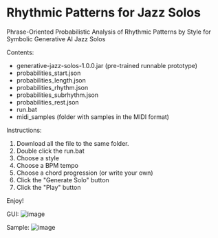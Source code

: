 # Rhythmic Patterns for Jazz Solos
Phrase-Oriented Probabilistic Analysis of Rhythmic Patterns by Style for Symbolic Generative AI Jazz Solos

Contents:

- generative-jazz-solos-1.0.0.jar (pre-trained runnable prototype)
- probabilities_start.json
- probabilities_length.json
- probabilities_rhythm.json
- probabilities_subrhythm.json
- probabilities_rest.json
- run.bat
- midi_samples (folder with samples in the MIDI format)

Instructions:

1. Download all the file to the same folder.
2. Double click the run.bat
3. Choose a style
4. Choose a BPM tempo
5. Choose a chord progression (or write your own)
6. Click the "Generate Solo" button
7. Click the "Play" button

Enjoy!

GUI:
![image](https://github.com/user-attachments/assets/17afe407-8dbc-4f4b-9488-40b5865aff13)

Sample:
![image](https://github.com/user-attachments/assets/3dcbbd48-7519-4779-83e1-91163cd08f3b)
